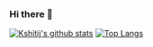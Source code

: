 ### Hi there 👋

<!--
**KshitijDarekar/KshitijDarekar** is a ✨ _special_ ✨ repository because its `README.md` (this file) appears on your GitHub profile.

Here are some ideas to get you started:

- 🔭 I’m currently working on ...
- 🌱 I’m currently learning ...
- 👯 I’m looking to collaborate on ...
- 🤔 I’m looking for help with ...
- 💬 Ask me about ...
- 📫 How to reach me: ...
- 😄 Pronouns: ...
- ⚡ Fun fact: ...


-->
[![Kshitij's github stats](https://github-readme-stats.vercel.app/api?username=KshitijDarekar)](https://github.com/anuraghazra/github-readme-stats)
[![Top Langs](https://github-readme-stats.vercel.app/api/top-langs/?username=KshitijDarekar&layout=compact)](https://github.com/anuraghazra/github-readme-stats)


